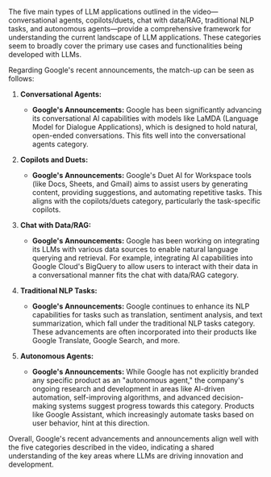 The five main types of LLM applications outlined in the video—conversational agents, copilots/duets, chat with data/RAG, traditional NLP tasks, and autonomous agents—provide a comprehensive framework for understanding the current landscape of LLM applications. These categories seem to broadly cover the primary use cases and functionalities being developed with LLMs.

Regarding Google's recent announcements, the match-up can be seen as follows:

1. **Conversational Agents:**
   - **Google's Announcements:** Google has been significantly advancing its conversational AI capabilities with models like LaMDA (Language Model for Dialogue Applications), which is designed to hold natural, open-ended conversations. This fits well into the conversational agents category.

2. **Copilots and Duets:**
   - **Google's Announcements:** Google's Duet AI for Workspace tools (like Docs, Sheets, and Gmail) aims to assist users by generating content, providing suggestions, and automating repetitive tasks. This aligns with the copilots/duets category, particularly the task-specific copilots.

3. **Chat with Data/RAG:**
   - **Google's Announcements:** Google has been working on integrating its LLMs with various data sources to enable natural language querying and retrieval. For example, integrating AI capabilities into Google Cloud's BigQuery to allow users to interact with their data in a conversational manner fits the chat with data/RAG category.

4. **Traditional NLP Tasks:**
   - **Google's Announcements:** Google continues to enhance its NLP capabilities for tasks such as translation, sentiment analysis, and text summarization, which fall under the traditional NLP tasks category. These advancements are often incorporated into their products like Google Translate, Google Search, and more.

5. **Autonomous Agents:**
   - **Google's Announcements:** While Google has not explicitly branded any specific product as an "autonomous agent," the company's ongoing research and development in areas like AI-driven automation, self-improving algorithms, and advanced decision-making systems suggest progress towards this category. Products like Google Assistant, which increasingly automate tasks based on user behavior, hint at this direction.

Overall, Google's recent advancements and announcements align well with the five categories described in the video, indicating a shared understanding of the key areas where LLMs are driving innovation and development.
